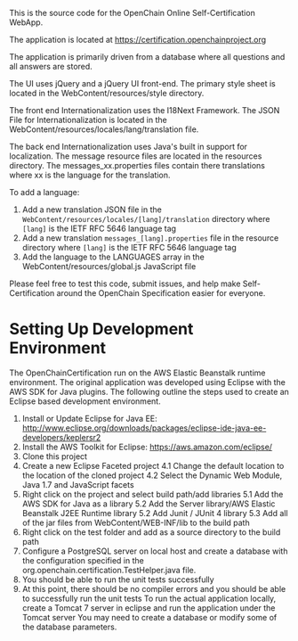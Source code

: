 This is the source code for the OpenChain Online Self-Certification WebApp.

The application is located at https://certification.openchainproject.org

The application is primarily driven from a database where all questions and all
answers are stored.

The UI uses jQuery and a jQuery UI front-end.  The primary style sheet is located 
in the WebContent/resources/style directory.

The front end Internationalization uses the I18Next Framework. The JSON File for Internationalization is located in the WebContent/resources/locales/lang/translation file.

The back end Internationalization uses Java's built in support for localization.  The message resource files are located in the resources directory.  The messages_xx.properties files contain there translations where xx is the language for the translation.

To add a language:
1. Add a new translation JSON file in the `WebContent/resources/locales/[lang]/translation` directory where `[lang]` is the IETF RFC 5646 language tag
2. Add a new translation `messages_[lang].properties` file in the resource directory where `[lang]` is the IETF RFC 5646 language tag
3. Add the language to the LANGUAGES array in the WebContent/resources/global.js JavaScript file

Please feel free to test this code, submit issues, and help make Self-Certification
around the OpenChain Specification easier for everyone.


# Setting Up Development Environment
The OpenChainCertification run on the AWS Elastic Beanstalk runtime environment.
The original application was developed using Eclipse with the AWS SDK for Java plugins.
The following outline the steps used to create an Eclipse based development environment.
1. Install or Update Eclipse for Java EE: http://www.eclipse.org/downloads/packages/eclipse-ide-java-ee-developers/keplersr2
2. Install the AWS Toolkit for Eclipse: https://aws.amazon.com/eclipse/
3. Clone this project
4. Create a new Eclipse Faceted project
4.1 Change the default location to the location of the cloned project
4.2 Select the Dynamic Web Module, Java 1.7 and JavaScript facets
5. Right click on the project and select build path/add libraries
5.1 Add the AWS SDK for Java as a library
5.2 Add the Server library/AWS Elastic Beanstalk J2EE Runtime library
5.2 Add Junit / JUnit 4 library
5.3 Add all of the jar files from WebContent/WEB-INF/lib to the build path
6. Right click on the test folder and add as a source directory to the build path
7. Configure a PostgreSQL server on local host and create a database with the configuration specified in the org.openchain.certification.TestHelper.java file.
8. You should be able to run the unit tests successfully
7. At this point, there should be no compiler errors and you should be able to successfully run the unit tests
To run the actual application locally, create a Tomcat 7 server in eclipse and run the application under the Tomcat server
You may need to create a database or modify some of the database parameters.
